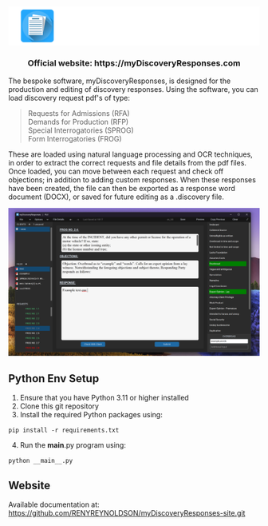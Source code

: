 <div align="center">
  <picture>
      <img src="./Images/TITLE_IMAGE.PNG">
    </picture>
<br />


<h3>
Official website: https://myDiscoveryResponses.com
</h3>
</div>

The bespoke software, myDiscoveryResponses, is designed for the production and editing of discovery responses. Using the software, you can load discovery request pdf's of type: 
> Requests for Admissions (RFA)
> <br />
> Demands for Production (RFP)
> <br />
> Special Interrogatories (SPROG)
> <br />
> Form Interrogatories (FROG)

These are loaded using natural language processing and OCR techniques, in order to extract the correct requests and file details from the pdf files.
Once loaded, you can move between each request and check off objections; in addition to adding custom responses. When these responses have been created, the file can then be exported as a response word document (DOCX), or saved for future editing as a .discovery file.

![Example Screenshot](./Images/USER_GUIDE_IMAGE.png)

## Python Env Setup
1. Ensure that you have Python 3.11 or higher installed
2. Clone this git repository
3. Install the required Python packages using:
```
pip install -r requirements.txt
```
4. Run the __main__.py program using:
```
python __main__.py
```

## Website
Available documentation at:
  https://github.com/RENYREYNOLDSON/myDiscoveryResponses-site.git


